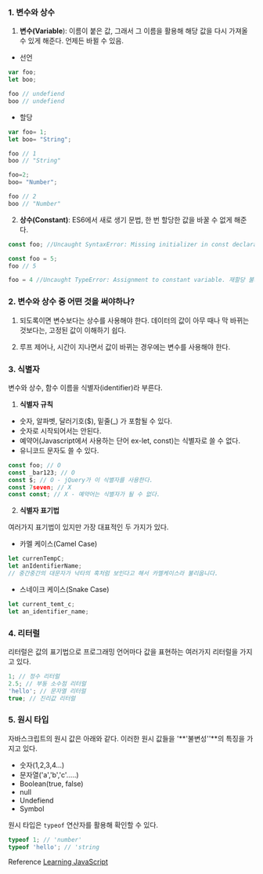 ### 1. 변수와 상수

1) **변수(Variable**): 이름이 붙은 값, 그래서 그 이름을 활용해 해당 값을 다시 가져올 수 있게 해준다. 언제든 바뀔 수 있음.

- 선언

```javascript
var foo; 
let boo;

foo // undefiend
boo // undefiend
```

- 할당

```javascript
var foo= 1;
let boo= "String";

foo // 1
boo // "String"

foo=2;
boo= "Number";

foo // 2
boo // "Number"
```

2) **상수(Constant)**: ES6에서 새로 생기 문법, 한 번 할당한 값을 바꿀 수 없게 해준다. 

```javascript
const foo; //Uncaught SyntaxError: Missing initializer in const declaration 상수는 단순히 선언만 하면 SyntaxError에 걸립니다. 반드시 값을 할당해야합니다.

const foo = 5;
foo // 5

foo = 4 //Uncaught TypeError: Assignment to constant variable. 재할당 불가
```



### 2. 변수와 상수 중 어떤 것을 써야하나?

1) 되도록이면 변수보다는 상수를 사용해야 한다. 데이터의 값이 아무 때나 막 바뀌는 것보다는, 고정된 값이 이해하기 쉽다.

2) 루프 제어나, 시간이 지나면서 값이 바뀌는 경우에는 변수를 사용해야 한다. 



### 3. 식별자

변수와 상수, 함수 이름을 식별자(identifier)라 부른다. 

1) **식별자 규칙**

- 숫자, 알파벳, 달러기호($), 밑줄(_) 가 포함될 수 있다.
- 숫자로 시작되어서는 안된다.
- 예약어(Javascript에서 사용하는 단어 ex-let, const)는 식별자로 쓸 수 없다.
- 유니코드 문자도 쓸 수 있다. 

```javascript
const foo; // O
const _bar123; // O
const $; // O - jQuery가 이 식별자를 사용한다.
const 7seven; // X
const const; // X - 예약어는 식별자가 될 수 없다.
```

2) **식별자 표기법**

여러가지 표기법이 있지만 가장 대표적인 두 가지가 있다.

- 카멜 케이스(Camel Case)

```javascript
let currenTempC;
let anIdentifierName;
// 중간중간의 대문자가 낙타의 혹처럼 보인다고 해서 카멜케이스라 불리웁니다.
```

- 스네이크 케이스(Snake Case)

```javascript
let current_temt_c;
let an_identifier_name;
```



### 4. 리터럴

리터럴은 값의 표기법으로 프로그래밍 언어마다 값을 표현하는 여러가지 리터럴을 가지고 있다.

```javascript
1; // 정수 리터럴
2.5; // 부동 소수점 리터럴
'hello'; // 문자열 리터럴
true; // 진리값 리터럴
```



### 5. 원시 타입

자바스크립트의 원시 값은 아래와 같다. 이러한 원시 값들을 '**'불변성''**의 특징을 가지고 있다. 

- 숫자(1,2,3,4...)
- 문자열('a','b','c'…..)
- Boolean(true, false)
- null
- Undefiend
- Symbol

원시 타입은 ```typeof``` 연산자를 활용해 확인할 수 있다.

```javascript
typeof 1; // 'number'
typeof 'hello'; // 'string
```

Reference [Learning JavaScript](http://www.hanbit.co.kr/store/books/look.php?p_code=B2328850940)
